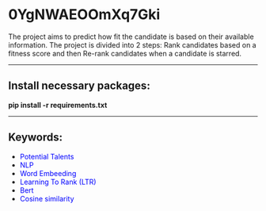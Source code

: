 # 0YgNWAEOOmXq7Gki
The project aims to predict how fit the candidate is based on their available information. The project is divided into 2 steps: Rank candidates based on a fitness score and then  Re-rank candidates when a candidate is starred.
***
## Install necessary packages:      
**pip install -r requirements.txt**     
***
## Keywords:     
* <font color=blue>Potential Talents</font>
* <font color=blue>NLP</font>
* <font color=blue>Word Embeeding</font>
* <font color=blue>Learning To Rank (LTR)</font>
* <font color=blue>Bert</font>
* <font color=blue>Cosine similarity</font>

